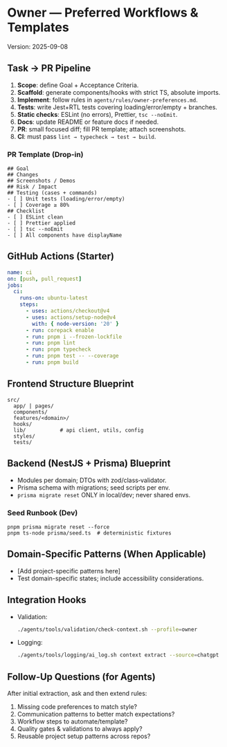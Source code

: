 # Owner — Preferred Workflows & Templates
Version: 2025-09-08

## Task → PR Pipeline
1. **Scope**: define Goal + Acceptance Criteria.
2. **Scaffold**: generate components/hooks with strict TS, absolute imports.
3. **Implement**: follow rules in `agents/rules/owner-preferences.md`.
4. **Tests**: write Jest+RTL tests covering loading/error/empty + branches.
5. **Static checks**: ESLint (no errors), Prettier, `tsc --noEmit`.
6. **Docs**: update README or feature docs if needed.
7. **PR**: small focused diff; fill PR template; attach screenshots.
8. **CI**: must pass `lint → typecheck → test → build`.

### PR Template (Drop‑in)
```
## Goal
## Changes
## Screenshots / Demos
## Risk / Impact
## Testing (cases + commands)
- [ ] Unit tests (loading/error/empty)
- [ ] Coverage ≥ 80%
## Checklist
- [ ] ESLint clean
- [ ] Prettier applied
- [ ] tsc --noEmit
- [ ] All components have displayName
```

## GitHub Actions (Starter)
```yaml
name: ci
on: [push, pull_request]
jobs:
  ci:
    runs-on: ubuntu-latest
    steps:
      - uses: actions/checkout@v4
      - uses: actions/setup-node@v4
        with: { node-version: '20' }
      - run: corepack enable
      - run: pnpm i --frozen-lockfile
      - run: pnpm lint
      - run: pnpm typecheck
      - run: pnpm test -- --coverage
      - run: pnpm build
```

## Frontend Structure Blueprint
```
src/
  app/ | pages/
  components/
  features/<domain>/
  hooks/
  lib/           # api client, utils, config
  styles/
  tests/
```

## Backend (NestJS + Prisma) Blueprint
- Modules per domain; DTOs with zod/class‑validator.
- Prisma schema with migrations; seed scripts per env.
- `prisma migrate reset` ONLY in local/dev; never shared envs.

### Seed Runbook (Dev)
```
pnpm prisma migrate reset --force
pnpm ts-node prisma/seed.ts  # deterministic fixtures
```

## Domain-Specific Patterns (When Applicable)
- [Add project-specific patterns here]
- Test domain-specific states; include accessibility considerations.

## Integration Hooks
- Validation:
  ```bash
  ./agents/tools/validation/check-context.sh --profile=owner
  ```
- Logging:
  ```bash
  ./agents/tools/logging/ai_log.sh context extract --source=chatgpt
  ```

## Follow‑Up Questions (for Agents)
After initial extraction, ask and then extend rules:
1. Missing code preferences to match style?
2. Communication patterns to better match expectations?
3. Workflow steps to automate/template?
4. Quality gates & validations to always apply?
5. Reusable project setup patterns across repos?
